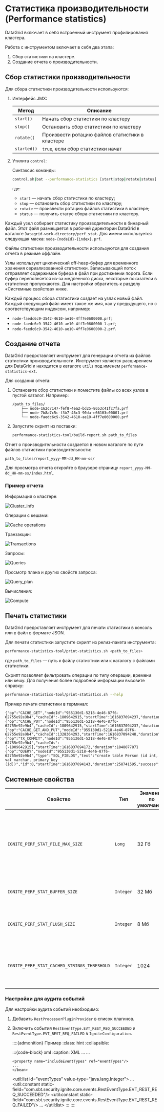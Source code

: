 # Статистика производительности (Performance statistics)

DataGrid включает в себя встроенный инструмент профилирования кластера.

Работа с инструментом включает в себя два этапа:

1.  Сбор статистики на кластере. 
2.  Создание отчета о производительности.

## Сбор статистики производительности

Для сбора статистики производительности используются:

1.  Интерфейс JMX:

    | Метод | Описание |
    |---|---|
    | `start()` | Начать сбор статистики по кластеру |
    | `stop()` | Остановить сбор статистики по кластеру |
    | `rotate()` | Произвести ротацию файлов статистики в кластере |
    | `started()` | `true`, если сбор статистики начат |

2.  Утилита `control`:

    Синтаксис команды:

    ```bash
    control.sh|bat --performance-statistics [start|stop|rotate|status]
    ```

    где:

    -   `start` — начать сбор статистики по кластеру;
    -   `stop` — остановить сбор статистики по кластеру;
    -   `rotate` — произвести ротацию файлов статистики в кластере;
    -   `status` — получить статус сбора статистики по кластеру.

Каждый узел собирает статистику производительности в бинарный файл. Этот файл размещается в рабочей директории DataGrid в каталоге `Datagrid-work-directory/perf_stat`. Для имени используется следующая маска: `node-{nodeId}-{index}.prf`.

Файлы статистики производительности используются для создания отчета в режиме оффлайн.

Узлы используют циклический off-heap-буфер для временного хранения сериализованной статистики. Записывающий поток отправляет содержимое буфера в файл при достижении порога. Если буфер переполняется из-за медленного диска, некоторые показатели в статистике пропускаются. Для настройки обратитесь к разделу «Системные свойства» ниже.

Каждый процесс сбора статистики создает на узлах новый файл. Каждый следующий файл имеет такое же имя, как у предыдущего, но с соответствующим индексом, например:

-   `node-faedc6c9-3542-4610-ae10-4ff7e0600000.prf`;
-   `node-faedc6c9-3542-4610-ae10-4ff7e0600000-1.prf`;
-   `node-faedc6c9-3542-4610-ae10-4ff7e0600000-2.prf`.

## Создание отчета

DataGrid предоставляет инструмент для генерации отчета из файлов статистики производительности. Инструмент является расширением для DataGrid и находится в каталоге `utils` под именем `performance-statistics-ext`.

Для создания отчета:

1.  Остановите сбор статистики и поместите файлы со всех узлов в пустой каталог. Например:

    ```text
    /path_to_files/
        ├── node-162c7147-fef8-4ea2-bd25-8653c41fc7fa.prf
        ├── node-7b8a7c5c-f3b7-46c3-90da-e66103c00001.prf
        └── node-faedc6c9-3542-4610-ae10-4ff7e0600000.prf
    ```

2.  Запустите скрипт из поставки:

    ```bash
    performance-statistics-tool/build-report.sh path_to_files
    ```

Отчет о производительности создается в новом каталоге по пути файлов статистики производительности:

```text
path_to_files/report_yyyy-MM-dd_HH-mm-ss/
```

Для просмотра отчета откройте в браузере страницу `report_yyyy-MM-dd_HH-mm-ss/index.html`.

### Пример отчета

Информация о кластере:

![Cluster_info](resources/perf_stat_cluster_info.jpg)

Операции с кешами:

![Cache operations](resources/perf_stat_cache_operations.jpg)

Транзакции:

![Transactions](resources/perf_stat_transactions.jpg)

Запросы:

![Queries](resources/perf_stat_queries.jpg)

Просмотр плана и других свойств запроса:

![Query_plan](resources/perf_stat_query_plan.png)

Вычисления:

![Compute](resources/perf_stat_compute.jpg)

## Печать статистики

DataGrid предоставляет инструмент для печати статистики в консоль или в файл в формате JSON.

Для печати статистики запустите скрипт из релиз-пакета инструмента:

```bash
performance-statistics-tool/print-statistics.sh <path_to_files>
```

где `path_to_files` — путь к файлу статистики или к каталогу с файлами статистики.

Скрипт позволяет фильтровать операции по типу операции, времени или кешу. Для получения более подробной информации вызовите справку:

```bash
performance-statistics-tool/print-statistics.sh --help
```

Пример печати статистики в терминал:

```text
{"op":"CACHE_GET","nodeId":"955130d1-5218-4e46-87f6-62755e92e9b4","cacheId":-1809642915,"startTime":1616837094237,"duration":64992213}
{"op":"CACHE_PUT","nodeId":"955130d1-5218-4e46-87f6-62755e92e9b4","cacheId":-1809642915,"startTime":1616837094237,"duration":879869}
{"op":"CACHE_GET_AND_PUT","nodeId":"955130d1-5218-4e46-87f6-62755e92e9b4","cacheId":1328364293,"startTime":1616837094248,"duration":17186240}
{"op":"TX_COMMIT","nodeId":"955130d1-5218-4e46-87f6-62755e92e9b4","cacheIds":[-1809642915],"startTime":1616837094172,"duration":184887787}
{"op":"QUERY","nodeId":"955130d1-5218-4e46-87f6-62755e92e9b4","type":"SQL_FIELDS","text":"create table Person (id int, val varchar, primary key (id))","id":0,"startTime":1616837094143,"duration":258741595,"success":true}
```

## Системные свойства

| Свойство | Тип | Значение по умолчанию | Описание |
|---|---|---|---|
| `IGNITE_PERF_STAT_FILE_MAX_SIZE` | `Long` | 32 Гб | Максимальный размер файла статистики производительности в байтах. Сбор статистики производительности прекращается при превышении максимального размера файла |
| `IGNITE_PERF_STAT_BUFFER_SIZE` | `Integer` | 32 Мб | Размер off-heap-буфера статистики производительности в байтах |
| `IGNITE_PERF_STAT_FLUSH_SIZE` | `Integer` | 8 Мб | Минимальный размер пакета данных статистики производительности для отправления в файл в байтах |
| `IGNITE_PERF_STAT_CACHED_STRINGS_THRESHOLD` | `Integer` | 1024 | Порог закешированных строк статистики производительности. Кеширование строк прекращается при превышении порога |

### Настройки для аудита событий

Для настройки аудита событий необходимо:

1.  Добавить `RestProcessorPluginProvider` в список плагинов.
2.  Включить события `RestEventType.EVT_REST_REQ_SUCCEEDED` и `RestEventType.EVT_REST_REQ_FAILED` в `IgniteConfiguration`.

    ::::{admonition} Пример
    :class: hint 
    :collapsible:

    :::{code-block} xml
    :caption: XML
    <bean id="ignite.cfg" class="org.apache.ignite.configuration.IgniteConfiguration" primary="true">
        ...
        <property name="pluginProviders">
            <list>
                ...
                <ref bean="restProcPlugin"/>
            </list>
        </property>

        <property name="includeEventTypes" ref="eventTypes"/>
        ...
        </bean>

    <bean id="restProcPlugin" class="com.sbt.security.ignite.core.rest.RestProcessorPluginProvider">
            <property name="configuration">
                <bean id="restProcPluginConfiguration" class="com.sbt.security.ignite.core.rest.RestProcessorPluginConfiguration"/>
            </property>
    </bean>

    <util:list id="eventTypes" value-type="java.lang.Integer">
        ...
        <util:constant static-field="com.sbt.security.ignite.core.events.RestEventType.EVT_REST_REQ_SUCCEEDED"/>
        <util:constant static-field="com.sbt.security.ignite.core.events.RestEventType.EVT_REST_REQ_FAILED"/>
        ...
    </util:list>
    :::
    ::::